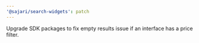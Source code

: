```yaml
---
'@sajari/search-widgets': patch
---
```


Upgrade SDK packages to fix empty results issue if an interface has a price filter.
